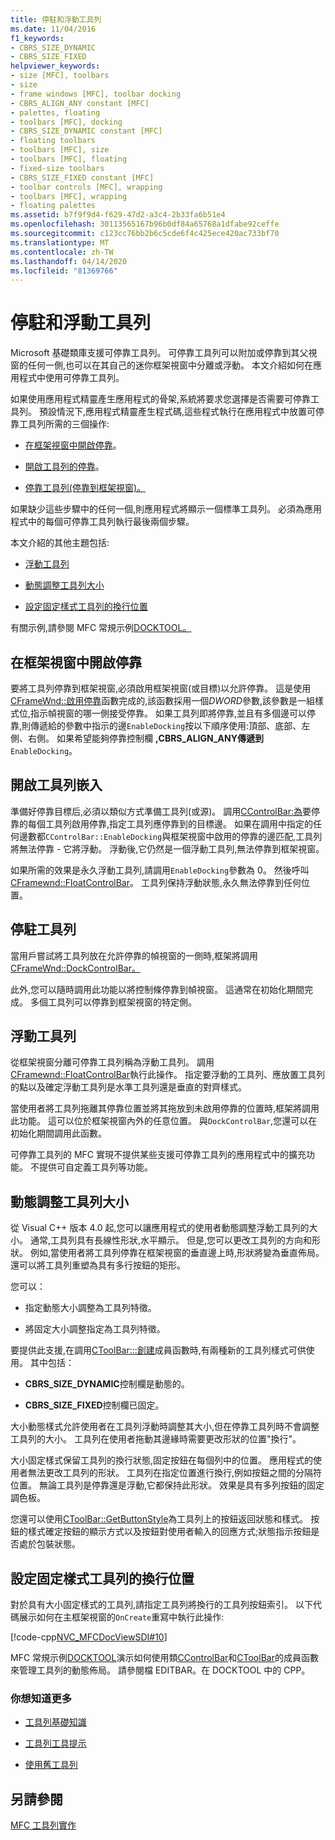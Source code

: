 ```yaml
---
title: 停駐和浮動工具列
ms.date: 11/04/2016
f1_keywords:
- CBRS_SIZE_DYNAMIC
- CBRS_SIZE_FIXED
helpviewer_keywords:
- size [MFC], toolbars
- size
- frame windows [MFC], toolbar docking
- CBRS_ALIGN_ANY constant [MFC]
- palettes, floating
- toolbars [MFC], docking
- CBRS_SIZE_DYNAMIC constant [MFC]
- floating toolbars
- toolbars [MFC], size
- toolbars [MFC], floating
- fixed-size toolbars
- CBRS_SIZE_FIXED constant [MFC]
- toolbar controls [MFC], wrapping
- toolbars [MFC], wrapping
- floating palettes
ms.assetid: b7f9f9d4-f629-47d2-a3c4-2b33fa6b51e4
ms.openlocfilehash: 30113565167b96b0df84a65768a1dfabe92ceffe
ms.sourcegitcommit: c123cc76bb2b6c5cde6f4c425ece420ac733bf70
ms.translationtype: MT
ms.contentlocale: zh-TW
ms.lasthandoff: 04/14/2020
ms.locfileid: "81369766"
---
```

# <a name="docking-and-floating-toolbars"></a>停駐和浮動工具列

Microsoft 基礎類庫支援可停靠工具列。 可停靠工具列可以附加或停靠到其父視窗的任何一側,也可以在其自己的迷你框架視窗中分離或浮動。 本文介紹如何在應用程式中使用可停靠工具列。

如果使用應用程式精靈產生應用程式的骨架,系統將要求您選擇是否需要可停靠工具列。 預設情況下,應用程式精靈產生程式碼,這些程式執行在應用程式中放置可停靠工具列所需的三個操作:

- [在框架視窗中開啟停靠](#_core_enabling_docking_in_a_frame_window)。

- [開啟工具列的停靠](#_core_enabling_docking_for_a_toolbar)。

- [停靠工具列(停靠到框架視窗)。](#_core_docking_the_toolbar)

如果缺少這些步驟中的任何一個,則應用程式將顯示一個標準工具列。 必須為應用程式中的每個可停靠工具列執行最後兩個步驟。

本文介紹的其他主題包括:

- [浮動工具列](#_core_floating_the_toolbar)

- [動態調整工具列大小](#_core_dynamically_resizing_the_toolbar)

- [設定固定樣式工具列的換行位置](#_core_setting_wrap_positions_for_a_fixed_style_toolbar)

有關示例,請參閱 MFC 常規示例[DOCKTOOL。](../overview/visual-cpp-samples.md)

## <a name="enabling-docking-in-a-frame-window"></a><a name="_core_enabling_docking_in_a_frame_window"></a>在框架視窗中開啟停靠

要將工具列停靠到框架視窗,必須啟用框架視窗(或目標)以允許停靠。 這是使用[CFrameWnd::啟用停靠](../mfc/reference/cframewnd-class.md#enabledocking)函數完成的,該函數採用一個*DWORD*參數,該參數是一組樣式位,指示幀視窗的哪一側接受停靠。 如果工具列即將停靠,並且有多個邊可以停靠,則傳遞給的參數中指示的邊`EnableDocking`按以下順序使用:頂部、底部、左側、右側。 如果希望能夠停靠控制欄 **,CBRS_ALIGN_ANY傳遞到**`EnableDocking`。

## <a name="enabling-docking-for-a-toolbar"></a><a name="_core_enabling_docking_for_a_toolbar"></a>開啟工具列嵌入

準備好停靠目標后,必須以類似方式準備工具列(或源)。 調用[CControlBar:為](../mfc/reference/ccontrolbar-class.md#enabledocking)要停靠的每個工具列啟用停靠,指定工具列應停靠到的目標邊。 如果在調用中指定的任何邊數都`CControlBar::EnableDocking`與框架視窗中啟用的停靠的邊匹配,工具列將無法停靠 - 它將浮動。 浮動後,它仍然是一個浮動工具列,無法停靠到框架視窗。

如果所需的效果是永久浮動工具列,請調用`EnableDocking`參數為 0。 然後呼叫[CFramewnd::FloatControlBar](../mfc/reference/cframewnd-class.md#floatcontrolbar)。 工具列保持浮動狀態,永久無法停靠到任何位置。

## <a name="docking-the-toolbar"></a><a name="_core_docking_the_toolbar"></a>停駐工具列

當用戶嘗試將工具列放在允許停靠的幀視窗的一側時,框架將調用[CFrameWnd::DockControlBar。](../mfc/reference/cframewnd-class.md#dockcontrolbar)

此外,您可以隨時調用此功能以將控制條停靠到幀視窗。 這通常在初始化期間完成。 多個工具列可以停靠到框架視窗的特定側。

## <a name="floating-the-toolbar"></a><a name="_core_floating_the_toolbar"></a>浮動工具列

從框架視窗分離可停靠工具列稱為浮動工具列。 調用[CFramewnd::FloatControlBar](../mfc/reference/cframewnd-class.md#floatcontrolbar)執行此操作。 指定要浮動的工具列、應放置工具列的點以及確定浮動工具列是水準工具列還是垂直的對齊樣式。

當使用者將工具列拖離其停靠位置並將其拖放到未啟用停靠的位置時,框架將調用此功能。 這可以位於框架視窗內外的任意位置。 與`DockControlBar`,您還可以在初始化期間調用此函數。

可停靠工具列的 MFC 實現不提供某些支援可停靠工具列的應用程式中的擴充功能。 不提供可自定義工具列等功能。

## <a name="dynamically-resizing-the-toolbar"></a><a name="_core_dynamically_resizing_the_toolbar"></a>動態調整工具列大小

從 Visual C++ 版本 4.0 起,您可以讓應用程式的使用者動態調整浮動工具列的大小。 通常,工具列具有長線性形狀,水平顯示。 但是,您可以更改工具列的方向和形狀。 例如,當使用者將工具列停靠在框架視窗的垂直邊上時,形狀將變為垂直佈局。 還可以將工具列重塑為具有多行按鈕的矩形。

您可以：

- 指定動態大小調整為工具列特徵。

- 將固定大小調整指定為工具列特徵。

要提供此支援,在調用[CToolBar:::創建](../mfc/reference/ctoolbar-class.md#create)成員函數時,有兩種新的工具列樣式可供使用。 其中包括：

- **CBRS_SIZE_DYNAMIC**控制欄是動態的。

- **CBRS_SIZE_FIXED**控制欄已固定。

大小動態樣式允許使用者在工具列浮動時調整其大小,但在停靠工具列時不會調整工具列的大小。 工具列在使用者拖動其邊緣時需要更改形狀的位置"換行"。

大小固定樣式保留工具列的換行狀態,固定按鈕在每個列中的位置。 應用程式的使用者無法更改工具列的形狀。 工具列在指定位置進行換行,例如按鈕之間的分隔符位置。 無論工具列是停靠還是浮動,它都保持此形狀。 效果是具有多列按鈕的固定調色板。

您還可以使用[CToolBar::GetButtonStyle](../mfc/reference/ctoolbar-class.md#getbuttonstyle)為工具列上的按鈕返回狀態和樣式。 按鈕的樣式確定按鈕的顯示方式以及按鈕對使用者輸入的回應方式;狀態指示按鈕是否處於包裝狀態。

## <a name="setting-wrap-positions-for-a-fixed-style-toolbar"></a><a name="_core_setting_wrap_positions_for_a_fixed_style_toolbar"></a>設定固定樣式工具列的換行位置

對於具有大小固定樣式的工具列,請指定工具列將換行的工具列按鈕索引。 以下代碼展示如何在主框架視窗的`OnCreate`重寫中執行此操作:

[!code-cpp[NVC_MFCDocViewSDI#10](../mfc/codesnippet/cpp/docking-and-floating-toolbars_1.cpp)]

MFC 常規示例[DOCKTOOL](../overview/visual-cpp-samples.md)演示如何使用類[CControlBar](../mfc/reference/ccontrolbar-class.md)和[CToolBar](../mfc/reference/ctoolbar-class.md)的成員函數來管理工具列的動態佈局。 請參閱檔 EDITBAR。在 DOCKTOOL 中的 CPP。

### <a name="what-do-you-want-to-know-more-about"></a>你想知道更多

- [工具列基礎知識](../mfc/toolbar-fundamentals.md)

- [工具列工具提示](../mfc/toolbar-tool-tips.md)

- [使用舊工具列](../mfc/using-your-old-toolbars.md)

## <a name="see-also"></a>另請參閱

[MFC 工具列實作](../mfc/mfc-toolbar-implementation.md)
